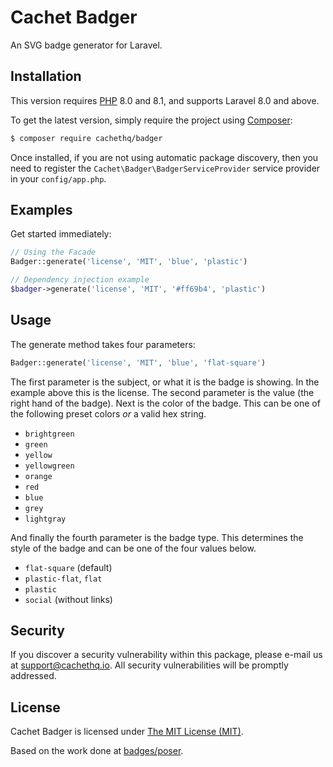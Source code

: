 # Cachet Badger

An SVG badge generator for Laravel.

## Installation

This version requires [PHP](https://php.net) 8.0 and 8.1, and supports Laravel 8.0 and above.

To get the latest version, simply require the project using [Composer](https://getcomposer.org):

```bash
$ composer require cachethq/badger
```

Once installed, if you are not using automatic package discovery, then you need to register the `Cachet\Badger\BadgerServiceProvider` service provider in your `config/app.php`.

## Examples

Get started immediately:

```php
// Using the Facade
Badger::generate('license', 'MIT', 'blue', 'plastic')

// Dependency injection example
$badger->generate('license', 'MIT', '#ff69b4', 'plastic')
```

## Usage

The generate method takes four parameters:

```php
Badger::generate('license', 'MIT', 'blue', 'flat-square')
```

The first parameter is the subject, or what it is the badge is showing. In the example above this is the license. The second parameter is the value (the right hand of the badge). Next is the color of the badge. This can be one of the following preset colors _or_ a valid hex string.

- `brightgreen`
- `green`
- `yellow`
- `yellowgreen`
- `orange`
- `red`
- `blue`
- `grey`
- `lightgray`

And finally the fourth parameter is the badge type. This determines the style of the badge and can be one of the four values below.

- `flat-square` (default)
- `plastic-flat`, `flat`
- `plastic`
- `social` (without links)

## Security

If you discover a security vulnerability within this package, please e-mail us at support@cachethq.io. All security vulnerabilities will be promptly addressed.

## License

Cachet Badger is licensed under [The MIT License (MIT)](LICENSE).

Based on the work done at [badges/poser](https://github.com/badges/poser).
